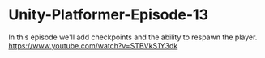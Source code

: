 # Unity-Platformer-Episode-13
In this episode we'll add checkpoints and the ability to respawn the player.
https://www.youtube.com/watch?v=STBVkS1Y3dk
